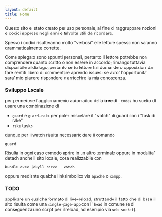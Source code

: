 ```yaml
---
layout: default
title: Home
---
```


Questo sito e' stato creato per uso personale, al fine di raggruppare nozioni e codici apprese negli anni e talvolta utili da ricordare.

Spesso i codici risulteranno molto "verbosi" e le letture spesso non saranno grammaticalmente corrette.

Come spiegato sono appunti personali, pertanto il lettore potrebbe non comprendere quanto scritto o non essere in accordo;
rimango tuttavia disponibile al dialogo, pertanto se tu lettore hai domande o opposizioni da fare sentiti libero di commentare aprendo issues:
se avro' l'opportunita' sara' mio piacere rispondere e arricchire la mia conoscenza.


### Sviluppo Locale

per permettere l'aggiornamento automatico della **tree** di `_codes` ho scelto di usare una combinazione di

- `guard` e `guard-rake` per poter miscelare il "watch" di guard con i "task di rake"
- `rake` tasks

dunque per il watch risulta necessario dare il comando

````
guard
````

Risulta in ogni caso comodo aprire in un altro terminale oppure in modalita' detach anche il sito locale, cosa realizzabile con

````
bundle exec jekyll serve --watch
````

oppure mediante qualche linksimbolico via `apache` o `xampp`.


### TODO

applicare un qualche formato di live-reload, sfruttando il fatto che di base il sito risulta come una `single-page-app` con l' `head` in comune (e di conseguenza uno script per il reload, ad esempio via `web socket`).
